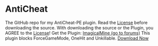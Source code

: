 # AntiCheat
The GitHub repo for my AntiCheat-PE plugin.
Read the [License](https://github.com/DarkWav/AntiCheat/blob/master/LICENSE) before downloading the source.
With downloading the source or the Plugin, you AGREE to the [License](https://github.com/DarkWav/AntiCheat/blob/master/LICENSE.md)!
Get the Plugin: [ImagicalMine (go to forums)](http://adf.ly/1YbrDu)
This plugin blocks ForceGameMode, OneHit and Unkillable.
[Download Now](http://simonvogl.de/resources/AntiCheat)
